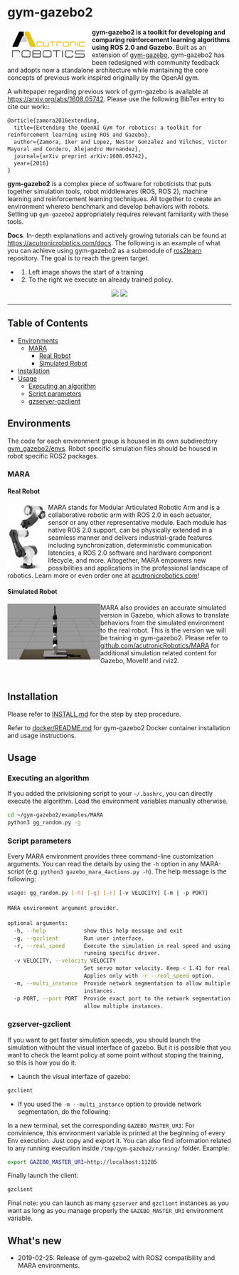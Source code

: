 # gym-gazebo2

<a href="http://www.acutronicrobotics.com"><img src="/imgs/alr_logo.png" align="left" width="190"></a>

**gym-gazebo2 is a toolkit for developing and comparing reinforcement learning algorithms using ROS 2.0 and Gazebo**. Built as an extension of [gym-gazebo](https://github.com/erlerobot/gym-gazebo/tree/master), gym-gazebo2 has been redesigned with community feedback and adopts now a standalone architecture while mantaining the core concepts of previous work inspired originally by the OpenAI gym.


A whitepaper regarding previous work of gym-gazebo is available at https://arxiv.org/abs/1608.05742. Please use the following BibTex entry to cite our work::

    @article{zamora2016extending,
      title={Extending the OpenAI Gym for robotics: a toolkit for reinforcement learning using ROS and Gazebo},
      author={Zamora, Iker and Lopez, Nestor Gonzalez and Vilches, Victor Mayoral and Cordero, Alejandro Hernandez},
      journal={arXiv preprint arXiv:1608.05742},
      year={2016}
    }

**gym-gazebo2** is a complex piece of software for roboticists that puts together simulation tools, robot middlewares (ROS, ROS 2), machine learning and reinforcement learning techniques. All together to create an environment whereto benchmark and develop behaviors with robots. Setting up `gym-gazebo2` appropriately requires relevant familiarity with these tools.

**Docs**. In-depth explanations and actively growing tutorials can be found at https://acutronicrobotics.com/docs. The following is an example of what you can achieve using gym-gazebo2 as a submodule of [ros2learn](https://github.com/AcutronicRobotics/ros2learn) repository. The goal is to reach the green target.
 - 1. Left image shows the start of a training
 - 2. To the right we execute an already trained policy.

<p align="center">
  <img height="300" src="https://github.com/erlerobot/gym-gazebo2/blob/master/imgs/example_train.gif"> <img height="300" src="https://github.com/erlerobot/gym-gazebo2/blob/master/imgs/example_run.gif">
</p>

<!--<p align="center">
  <a href="https://acutronicrobotics.com/docs/technology/api/ros_api/gym_gazebo"><img height="300" src="/imgs/gym-gazebo-docs.png"> <img height="300" src="/imgs/gym-gazebo-docs2.png"></a>
</p>-->

---

## Table of Contents
- [Environments](#environments)
  - [MARA](#mara)
    - [Real Robot](#real-robot)
    - [Simulated Robot](#simulated-robot)
- [Installation](#installation)
- [Usage](#usage)
  - [Executing an algorithm](#executing-an-algorithm)
  - [Script parameters](#script-parameters)
  - [gzserver-gzclient](#gzserver-gzclient)


## Environments
The code for each environment group is housed in its own subdirectory
[gym_gazebo2/envs](https://github.com/erlerobot/gym-gazebo2/blob/master/gym_gazebo2/envs). Robot specific simulation files should be housed in robot specific ROS2 packages.

### MARA
#### Real Robot

<p>
<img src="/imgs/mara1_2.jpeg" align="left" height="150">

MARA stands for Modular Articulated Robotic Arm and is a collaborative robotic arm with ROS 2.0 in each actuator, sensor or any other representative module. Each module has native ROS 2.0 support, can be physically extended in a seamless manner and delivers industrial-grade features including synchronization, deterministic communication latencies, a ROS 2.0 software and hardware component lifecycle, and more. Altogether, MARA empowers new possibilities and applications in the professional landscape of robotics. Learn more or even order one at [acutronicrobotics.com](https://acutronicrobotics.com)!
</p>

#### Simulated Robot

<p>
<img src="imgs/mara_2.gif" align="left" height="125">

MARA also provides an accurate simulated version in Gazebo, which allows to translate behaviors from the simulated environment to the real robot. This is the version we will be training in gym-gazebo2. Please refer to [github.com/acutronicRobotics/MARA](https://github.com/acutronicRobotics/MARA) for additional simulation related content for Gazebo, MoveIt! and rviz2.
</p><br>

## Installation

Please refer to [INSTALL.md](/INSTALL.md) for the step by step procedure.

Refer to [docker/README.md](/docker/README.md) for gym-gazebo2 Docker container installation and usage instructions.

## Usage

### Executing an algorithm

If you added the privisioning script to your `~/.bashrc`, you can directly execute the algorithm. Load the environment variables manually otherwise.

```sh
cd ~/gym-gazebo2/examples/MARA
python3 gg_random.py -g
```
### Script parameters

Every MARA environment provides three command-line customization arguments. You can read the details by using the ``-h`` option in any MARA-script (e.g: `python3 gazebo_mara_4actions.py -h`). The help message is the following:

```sh
usage: gg_random.py [-h] [-g] [-r] [-v VELOCITY] [-m | -p PORT]

MARA environment argument provider.

optional arguments:
  -h, --help            show this help message and exit
  -g, --gzclient        Run user interface.
  -r, --real_speed      Execute the simulation in real speed and using the
                        running specific driver.
  -v VELOCITY, --velocity VELOCITY
                        Set servo motor velocity. Keep < 1.41 for real speed.
                        Applies only with -r --real_speed option.
  -m, --multi_instance  Provide network segmentation to allow multiple
                        instances.
  -p PORT, --port PORT  Provide exact port to the network segmentation to
                        allow multiple instances.
```

### gzserver-gzclient

If you want to get faster simulation speeds, you should launch the simulation withouht the visual interface of gazebo. But it is possible that you want to check the learnt policy at some point without stoping the training, so this is how you do it:

- Launch the visual interfaze of gazebo:

```sh
gzclient
```

- If you used the `-m --multi_instance` option to provide network segmentation, do the following:

In a new terminal, set the corresponding `GAZEBO_MASTER_URI`: For convinience, this environment variable is printed at the beginning of every Env execution. Just copy and export it. You can also find information related to any running execution inside `/tmp/gym-gazebo2/running/` folder. Example:
```sh
export GAZEBO_MASTER_URI=http://localhost:11285
```
Finally launch the client:
```sh
gzclient
```
Final note: you can launch as many `gzserver` and `gzclient` instances as you want as long as you manage properly the `GAZEBO_MASTER_URI` environment variable.

## What's new

- 2019-02-25: Release of gym-gazebo2 with ROS2 compatibility and MARA environments.
